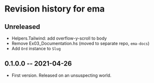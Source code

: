 # Revision history for ema

## Unreleased

- Helpers.Tailwind: add overflow-y-scroll to body
- Remove Ex03_Documentation.hs (moved to separate repo, `ema-docs`)
- Add `Ord` instance to `Slug`

## 0.1.0.0 -- 2021-04-26

* First version. Released on an unsuspecting world.

